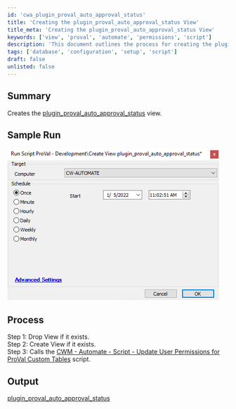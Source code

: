 ```yaml
---
id: 'cwa_plugin_proval_auto_approval_status'
title: 'Creating the plugin_proval_auto_approval_status View'
title_meta: 'Creating the plugin_proval_auto_approval_status View'
keywords: ['view', 'proval', 'automate', 'permissions', 'script']
description: 'This document outlines the process for creating the plugin_proval_auto_approval_status view, including steps for dropping and creating the view, and updating user permissions for ProVal custom tables.'
tags: ['database', 'configuration', 'setup', 'script']
draft: false
unlisted: false
---
```

## Summary

Creates the [plugin_proval_auto_approval_status](https://proval.itglue.com/DOC-5078775-8988282) view.

## Sample Run

![Sample Run](../../../static/img/View---Create-(plugin_proval_auto_approval_status)/image_1.png)

## Process

Step 1: Drop View if it exists.  
Step 2: Create View if it exists.  
Step 3: Calls the [CWM - Automate - Script - Update User Permissions for ProVal Custom Tables](https://proval.itglue.com/DOC-5078775-8056027) script.

## Output

[plugin_proval_auto_approval_status](https://proval.itglue.com/DOC-5078775-8988282)



